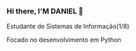 ### Hi there, I'M DANIEL 👋
Estudante de Sistemas de Informação(1/8)

Focado no desenvolvimento em Python

<div align="center">
  <a href="https://github.com/AndreRaye%22%3E
  <img width="42%" src="https://github-readme-stats.vercel.app/api?username=DanielSR1&show_icons=true&theme=blue-green&include_all_commits=true&count_private=true%22/%3E
  <img width="50%" src="https://github-readme-stats.vercel.app/api/top-langs/?username=DanielSR1&layout=compact&langs_count=7&theme=blue-green%22/%3E
</div>
![DanielSR1's GitHub stats](https://github-readme-stats.vercel.app/api?username=DanielSR1&show_icons=true&theme=radical)
